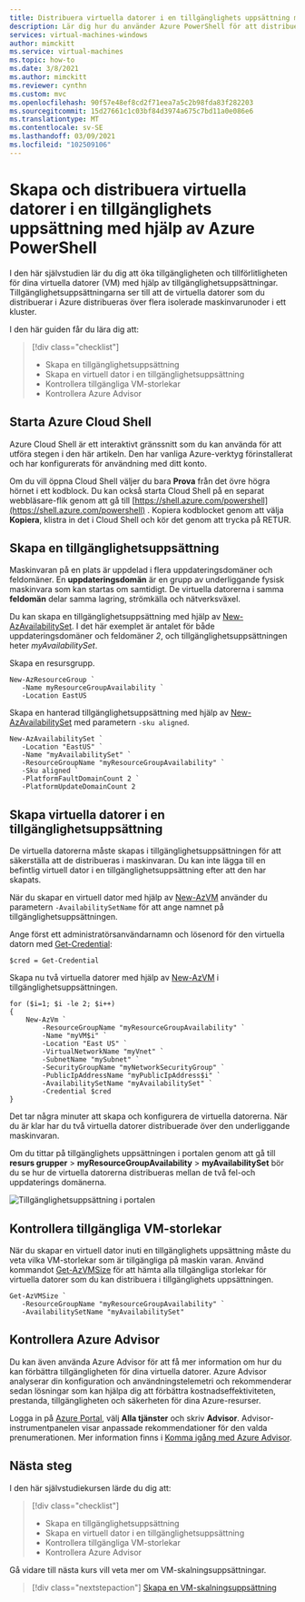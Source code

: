```yaml
---
title: Distribuera virtuella datorer i en tillgänglighets uppsättning med hjälp av Azure PowerShell
description: Lär dig hur du använder Azure PowerShell för att distribuera virtuella datorer med hög tillgänglighet i tillgänglighets uppsättningar
services: virtual-machines-windows
author: mimckitt
ms.service: virtual-machines
ms.topic: how-to
ms.date: 3/8/2021
ms.author: mimckitt
ms.reviewer: cynthn
ms.custom: mvc
ms.openlocfilehash: 90f57e48ef8cd2f71eea7a5c2b98fda83f282203
ms.sourcegitcommit: 15d27661c1c03bf84d3974a675c7bd11a0e086e6
ms.translationtype: MT
ms.contentlocale: sv-SE
ms.lasthandoff: 03/09/2021
ms.locfileid: "102509106"
---
```

# <a name="create-and-deploy-virtual-machines-in-an-availability-set-using-azure-powershell"></a>Skapa och distribuera virtuella datorer i en tillgänglighets uppsättning med hjälp av Azure PowerShell

I den här självstudien lär du dig att öka tillgängligheten och tillförlitligheten för dina virtuella datorer (VM) med hjälp av tillgänglighetsuppsättningar. Tillgänglighetsuppsättningarna ser till att de virtuella datorer som du distribuerar i Azure distribueras över flera isolerade maskinvarunoder i ett kluster. 

I den här guiden får du lära dig att:

> [!div class="checklist"]
> * Skapa en tillgänglighetsuppsättning
> * Skapa en virtuell dator i en tillgänglighetsuppsättning
> * Kontrollera tillgängliga VM-storlekar
> * Kontrollera Azure Advisor


## <a name="launch-azure-cloud-shell"></a>Starta Azure Cloud Shell

Azure Cloud Shell är ett interaktivt gränssnitt som du kan använda för att utföra stegen i den här artikeln. Den har vanliga Azure-verktyg förinstallerat och har konfigurerats för användning med ditt konto. 

Om du vill öppna Cloud Shell väljer du bara **Prova** från det övre högra hörnet i ett kodblock. Du kan också starta Cloud Shell på en separat webbläsare-flik genom att gå till [https://shell.azure.com/powershell](https://shell.azure.com/powershell) . Kopiera kodblocket genom att välja **Kopiera**, klistra in det i Cloud Shell och kör det genom att trycka på RETUR.

## <a name="create-an-availability-set"></a>Skapa en tillgänglighetsuppsättning

Maskinvaran på en plats är uppdelad i flera uppdateringsdomäner och feldomäner. En **uppdateringsdomän** är en grupp av underliggande fysisk maskinvara som kan startas om samtidigt. De virtuella datorerna i samma **feldomän** delar samma lagring, strömkälla och nätverksväxel.  

Du kan skapa en tillgänglighetsuppsättning med hjälp av [New-AzAvailabilitySet](/powershell/module/az.compute/new-azavailabilityset). I det här exemplet är antalet för både uppdateringsdomäner och feldomäner *2*, och tillgänglighetsuppsättningen heter *myAvailabilitySet*.

Skapa en resursgrupp.

```azurepowershell-interactive
New-AzResourceGroup `
   -Name myResourceGroupAvailability `
   -Location EastUS
```

Skapa en hanterad tillgänglighetsuppsättning med hjälp av [New-AzAvailabilitySet](/powershell/module/az.compute/new-azavailabilityset) med parametern `-sku aligned`.

```azurepowershell-interactive
New-AzAvailabilitySet `
   -Location "EastUS" `
   -Name "myAvailabilitySet" `
   -ResourceGroupName "myResourceGroupAvailability" `
   -Sku aligned `
   -PlatformFaultDomainCount 2 `
   -PlatformUpdateDomainCount 2
```

## <a name="create-vms-inside-an-availability-set"></a>Skapa virtuella datorer i en tillgänglighetsuppsättning
De virtuella datorerna måste skapas i tillgänglighetsuppsättningen för att säkerställa att de distribueras i maskinvaran. Du kan inte lägga till en befintlig virtuell dator i en tillgänglighetsuppsättning efter att den har skapats. 


När du skapar en virtuell dator med hjälp av [New-AzVM](/powershell/module/az.compute/new-azvm) använder du parametern `-AvailabilitySetName` för att ange namnet på tillgänglighetsuppsättningen.

Ange först ett administratörsanvändarnamn och lösenord för den virtuella datorn med [Get-Credential](/powershell/module/microsoft.powershell.security/get-credential):

```azurepowershell-interactive
$cred = Get-Credential
```

Skapa nu två virtuella datorer med hjälp av [New-AzVM](/powershell/module/az.compute/new-azvm) i tillgänglighetsuppsättningen.

```azurepowershell-interactive
for ($i=1; $i -le 2; $i++)
{
    New-AzVm `
        -ResourceGroupName "myResourceGroupAvailability" `
        -Name "myVM$i" `
        -Location "East US" `
        -VirtualNetworkName "myVnet" `
        -SubnetName "mySubnet" `
        -SecurityGroupName "myNetworkSecurityGroup" `
        -PublicIpAddressName "myPublicIpAddress$i" `
        -AvailabilitySetName "myAvailabilitySet" `
        -Credential $cred
}
```

Det tar några minuter att skapa och konfigurera de virtuella datorerna. När du är klar har du två virtuella datorer distribuerade över den underliggande maskinvaran. 

Om du tittar på tillgänglighets uppsättningen i portalen genom att gå till **resurs grupper**  >  **myResourceGroupAvailability**  >  **myAvailabilitySet** bör du se hur de virtuella datorerna distribueras mellan de två fel-och uppdaterings domänerna.

![Tillgänglighetsuppsättning i portalen](./media/tutorial-availability-sets/fd-ud.png)

## <a name="check-for-available-vm-sizes"></a>Kontrollera tillgängliga VM-storlekar 

När du skapar en virtuell dator inuti en tillgänglighets uppsättning måste du veta vilka VM-storlekar som är tillgängliga på maskin varan. Använd kommandot [Get-AzVMSize](/powershell/module/az.compute/get-azvmsize) för att hämta alla tillgängliga storlekar för virtuella datorer som du kan distribuera i tillgänglighets uppsättningen.

```azurepowershell-interactive
Get-AzVMSize `
   -ResourceGroupName "myResourceGroupAvailability" `
   -AvailabilitySetName "myAvailabilitySet"
```

## <a name="check-azure-advisor"></a>Kontrollera Azure Advisor 

Du kan även använda Azure Advisor för att få mer information om hur du kan förbättra tillgängligheten för dina virtuella datorer. Azure Advisor analyserar din konfiguration och användningstelemetri och rekommenderar sedan lösningar som kan hjälpa dig att förbättra kostnadseffektiviteten, prestanda, tillgängligheten och säkerheten för dina Azure-resurser.

Logga in på [Azure Portal](https://portal.azure.com), välj **Alla tjänster** och skriv **Advisor**. Advisor-instrumentpanelen visar anpassade rekommendationer för den valda prenumerationen. Mer information finns i [Komma igång med Azure Advisor](../../advisor/advisor-get-started.md).


## <a name="next-steps"></a>Nästa steg

I den här självstudiekursen lärde du dig att:

> [!div class="checklist"]
> * Skapa en tillgänglighetsuppsättning
> * Skapa en virtuell dator i en tillgänglighetsuppsättning
> * Kontrollera tillgängliga VM-storlekar
> * Kontrollera Azure Advisor

Gå vidare till nästa kurs vill veta mer om VM-skalningsuppsättningar.

> [!div class="nextstepaction"]
> [Skapa en VM-skalningsuppsättning](tutorial-create-vmss.md)
